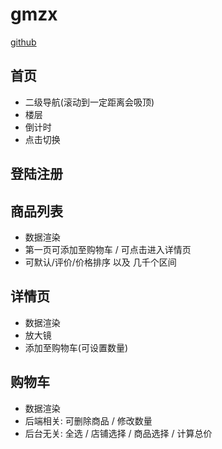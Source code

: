 # gmzx

[github](https://github.com/turing5467/gomo)

## 首页

- 二级导航(滚动到一定距离会吸顶)
- 楼层
- 倒计时
- 点击切换

## 登陆注册

## 商品列表

- 数据渲染
- 第一页可添加至购物车 / 可点击进入详情页
- 可默认/评价/价格排序 以及 几千个区间

## 详情页

- 数据渲染
- 放大镜
- 添加至购物车(可设置数量)

## 购物车

- 数据渲染
- 后端相关: 可删除商品 / 修改数量 
- 后台无关: 全选 / 店铺选择 / 商品选择 / 计算总价
